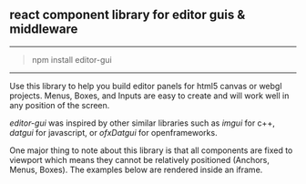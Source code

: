 ## react component library for editor guis & middleware

---

> npm install editor-gui

---

Use this library to help you build editor panels for html5 canvas or webgl projects. Menus, Boxes, and Inputs are easy to create and will work well in any position of the screen.

*editor-gui* was inspired by other similar libraries such as *imgui* for c++, *datgui* for javascript, or *ofxDatgui* for openframeworks.

One major thing to note about this library is that all components are fixed to viewport which means they cannot be relatively positioned (Anchors, Menus, Boxes). The examples below are rendered inside an iframe.